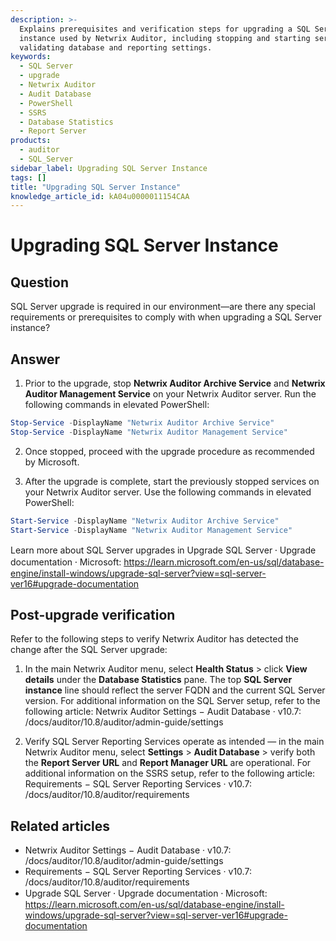 ```yaml
---
description: >-
  Explains prerequisites and verification steps for upgrading a SQL Server
  instance used by Netwrix Auditor, including stopping and starting services and
  validating database and reporting settings.
keywords:
  - SQL Server
  - upgrade
  - Netwrix Auditor
  - Audit Database
  - PowerShell
  - SSRS
  - Database Statistics
  - Report Server
products:
  - auditor
  - SQL_Server
sidebar_label: Upgrading SQL Server Instance
tags: []
title: "Upgrading SQL Server Instance"
knowledge_article_id: kA04u0000011154CAA
---
```


# Upgrading SQL Server Instance

## Question

SQL Server upgrade is required in our environment—are there any special requirements or prerequisites to comply with when upgrading a SQL Server instance?

## Answer

1. Prior to the upgrade, stop **Netwrix Auditor Archive Service** and **Netwrix Auditor Management Service** on your Netwrix Auditor server. Run the following commands in elevated PowerShell:
```powershell
Stop-Service -DisplayName "Netwrix Auditor Archive Service"
Stop-Service -DisplayName "Netwrix Auditor Management Service"
```

2. Once stopped, proceed with the upgrade procedure as recommended by Microsoft.

3. After the upgrade is complete, start the previously stopped services on your Netwrix Auditor server. Use the following commands in elevated PowerShell:
```powershell
Start-Service -DisplayName "Netwrix Auditor Archive Service"
Start-Service -DisplayName "Netwrix Auditor Management Service"
```

Learn more about SQL Server upgrades in Upgrade SQL Server ⸱ Upgrade documentation ⸱ Microsoft: https://learn.microsoft.com/en-us/sql/database-engine/install-windows/upgrade-sql-server?view=sql-server-ver16#upgrade-documentation

## Post-upgrade verification

Refer to the following steps to verify Netwrix Auditor has detected the change after the SQL Server upgrade:

1. In the main Netwrix Auditor menu, select **Health Status** > click **View details** under the **Database Statistics** pane. The top **SQL Server instance** line should reflect the server FQDN and the current SQL Server version. For additional information on the SQL Server setup, refer to the following article: Netwrix Auditor Settings − Audit Database · v10.7: /docs/auditor/10.8/auditor/admin-guide/settings

2. Verify SQL Server Reporting Services operate as intended — in the main Netwrix Auditor menu, select **Settings** > **Audit Database** > verify both the **Report Server URL** and **Report Manager URL** are operational. For additional information on the SSRS setup, refer to the following article: Requirements − SQL Server Reporting Services · v10.7: /docs/auditor/10.8/auditor/requirements

## Related articles

- Netwrix Auditor Settings − Audit Database · v10.7: /docs/auditor/10.8/auditor/admin-guide/settings
- Requirements − SQL Server Reporting Services · v10.7: /docs/auditor/10.8/auditor/requirements
- Upgrade SQL Server ⸱ Upgrade documentation ⸱ Microsoft: https://learn.microsoft.com/en-us/sql/database-engine/install-windows/upgrade-sql-server?view=sql-server-ver16#upgrade-documentation
